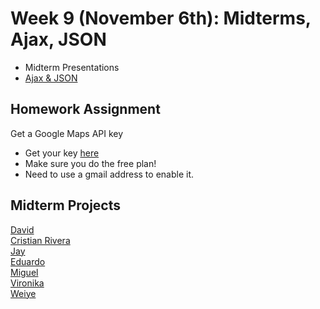 <h1>Week 9 (November 6th): Midterms, Ajax, JSON</h1>
<ul>
<li>Midterm Presentations</li>
<li><a href="https://docs.google.com/presentation/d/1wkyzhKBXAQMX0aTW23jd0ZLVmi7R9duY-86KQ6K0biI/edit#slide=id.p">Ajax & JSON</a></li>
</ul>

<h2>Homework Assignment</h2>
Get a Google Maps API key
<ul>
<li>Get your key <a href="https://developers.google.com/maps/documentation/javascript/get-api-key">here</a></b></li>
<li>Make sure you do the free plan!</li>
<li>Need to use a gmail address to enable it.</li>
</ul>

<h2>Midterm Projects</h2>
<a href="http://mmp.bmcc.cuny.edu/david.rodriguez1/MMP310_Midterm/">David</a> <br/>
<a href="http://mmp.bmcc.cuny.edu/cristian.rivera/mmp310/midterm">Cristian Rivera</a> <br/>
<a href="http://shaunaxani.com/cuny/mmp310/midterms/jay/index.html">Jay</a> <br />
<a href="http://shaunaxani.com/cuny/mmp310/midterms/eduardo/index.html">Eduardo</a> <br />
<a href="https://miguelcord.github.io/midterm310/">Miguel</a> <br />
<a href="http://mmp.bmcc.cuny.edu/vironika.lishtvan/spot-animal/index.html">Vironika</a> <br />
<a href="http://shaunaxani.com/cuny/mmp310/midterms/weiye/index.html">Weiye</a> <br />






